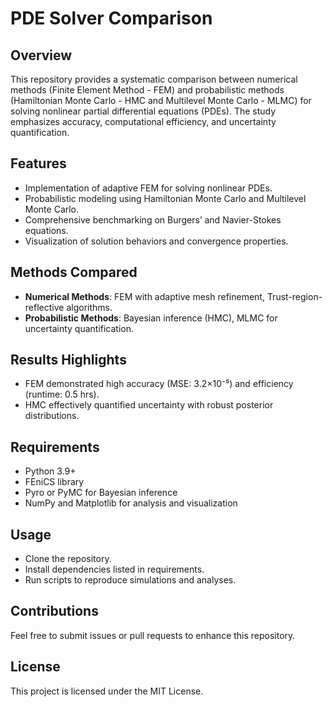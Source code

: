 # PDE Solver Comparison

## Overview
This repository provides a systematic comparison between numerical methods (Finite Element Method - FEM) and probabilistic methods (Hamiltonian Monte Carlo - HMC and Multilevel Monte Carlo - MLMC) for solving nonlinear partial differential equations (PDEs). The study emphasizes accuracy, computational efficiency, and uncertainty quantification.

## Features
- Implementation of adaptive FEM for solving nonlinear PDEs.
- Probabilistic modeling using Hamiltonian Monte Carlo and Multilevel Monte Carlo.
- Comprehensive benchmarking on Burgers’ and Navier-Stokes equations.
- Visualization of solution behaviors and convergence properties.

## Methods Compared
- **Numerical Methods**: FEM with adaptive mesh refinement, Trust-region-reflective algorithms.
- **Probabilistic Methods**: Bayesian inference (HMC), MLMC for uncertainty quantification.

## Results Highlights
- FEM demonstrated high accuracy (MSE: 3.2×10⁻⁵) and efficiency (runtime: 0.5 hrs).
- HMC effectively quantified uncertainty with robust posterior distributions.

## Requirements
- Python 3.9+
- FEniCS library
- Pyro or PyMC for Bayesian inference
- NumPy and Matplotlib for analysis and visualization

## Usage
- Clone the repository.
- Install dependencies listed in requirements.
- Run scripts to reproduce simulations and analyses.

## Contributions
Feel free to submit issues or pull requests to enhance this repository.

## License
This project is licensed under the MIT License.

